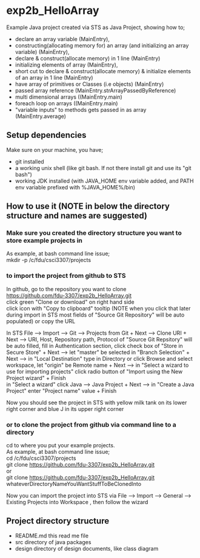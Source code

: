 # exp2b_HelloArray
Example Java project created via STS as Java Project, showing how to;
- declare an array variable (MainEntry),
- constructing(allocating memory for) an array (and initializing an array variable) (MainEntry), 
- declare & construct(allocate memory) in 1 line (MainEntry)
- initializing elements of array (MainEntry),
- short cut to declare & construct(allocate memory) & initialize elements of an array in 1 line (MainEntry)
- have array of primitives or Classes (i.e objects) (MainEntry)
- passed array reference (MainEntry.strArrayPassedByReference)
- multi dimensional arrays ((MainEntry.main)
- foreach loop on arrays ((MainEntry.main)
- "variable inputs" to methods gets passed in as array (MainEntry.average)

## Setup dependencies
Make sure on your machine, you have;
- git installed
- a working unix shell (like git bash. If not there install git and use its "git bash")
- working JDK installed (with JAVA_HOME env variable added, and PATH env variable prefixed with %JAVA_HOME%/bin)

## How to use it  (NOTE in below the directory structure and names are suggested)
### Make sure you created the directory structure you want to store example projects in
As example, at bash command line issue;<br>
mkdir -p /c/fdu/csci3307/projects

### to import the project from github to STS
In github, go to the repository you want to clone<br>
https://github.com/fdu-3307/exp2b_HelloArray.git <br>
click green "Clone or download" on right hand side<br>
click icon with "Copy to clipboard" tooltip (NOTE when you click that later during import in STS most fields of "Source Git Repository" will be auto populated) or copy the URL

In STS
File --> Import --> Git --> Projects from Git + Next --> Clone URI + Next --> URI, Host, Repository path, Protocol of "Source Git Repsitory" will be auto filled, fill in Authentication section, click check box of "Store in Secure Store" + Next --> let "master" be selected in "Branch Selection" + Next --> in "Local Destination" type in Directory or click Browse and select workspace, let "origin" be Remote name + Next  --> in "Select a wizard to use for importing projects" click radio button of "Import using the New Project wizard" + Finish<br>
in "Select a wizard" click Java --> Java Project + Next --> in "Create a Java Project" enter "Project name" value + Finish

Now you should see the project in STS with yellow milk tank on its lower right corner and blue J in its upper right corner  

### or to clone the project from github via command line to a directory
cd to where you put your example projects.<br>
As example, at bash command line issue;<br>
cd /c/fdu/csci3307/projects <br>
git clone https://github.com/fdu-3307/exp2b_HelloArray.git <br>
or<br>
git clone https://github.com/fdu-3307/exp2b_HelloArray.git  whateverDirectoryNameYouWantStuffToBeClonedInto

Now you can import the project into STS via
File --> Import --> General --> Existing Projects into Workspace , then follow the wizard

## Project directory structure
- README.md this read me file
- src directory of java packages
- design directory of design documents, like class diagram
